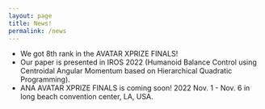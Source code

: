 ```yaml
---
layout: page
title: News!
permalink: /news
---
```

- We got 8th rank in the AVATAR XPRIZE FINALS!
- Our paper is presented in IROS 2022 (Humanoid Balance Control using Centroidal Angular Momentum based on Hierarchical Quadratic Programming).
- ANA AVATAR XPRIZE FINALS is coming soon! 2022 Nov. 1 - Nov. 6 in long beach convention center, LA, USA.
